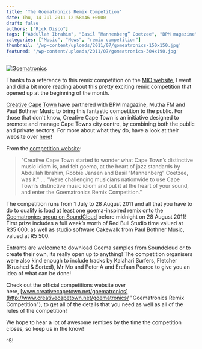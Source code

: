 ```yaml
---
title: 'The Goematronics Remix Competition'
date: Thu, 14 Jul 2011 12:58:46 +0000
draft: false
authors: ["Rick Disco"]
tags: ["Abdullah Ibrahim", "Basil “Mannenberg” Coetzee", "BPM magazine", "Creative Cape Town", "fletcher", "Goema", "Goematronic", "Kalahari Surfers", "Krushed & Sorted", "Mr Mo", "Mutha FM", "Paul Bothner Music", "Peter A and Erefaan Pearce", "Red Bull Music Studios Cape Town", "Robbie Jansen"]
categories: ["Music", "News", "remix competition"]
thumbnail: '/wp-content/uploads/2011/07/gomeatronics-150x150.jpg'
featured: '/wp-content/uploads/2011/07/gomeatronics-304x190.jpg'
---
```


[![](/wp-content/uploads/2011/07/gomeatronics.jpg "Goematronics")](/wp-content/uploads/2011/07/gomeatronics.jpg)

Thanks to a reference to this remix competition on the [MIO website](http://www.mio.co.za/article/remix-competition-launched-2011-07-12 "MIO"), I went and did a bit more reading about this pretty exciting remix competition that opened up at the beginning of the month.

[Creative Cape Town](http://www.creativecapetown.net/ "Creative Cape Town") have partnered with BPM magazine, Mutha FM and Paul Bothner Music to bring this fantastic competition to the public. For those that don't know, Creative Cape Town is an initiative designed to promote and manage Cape Towns city centre, by combining both the public and private sectors. For more about what they do, have a look at their website over [here](http://www.creativecapetown.net/about/ "Creative Cape Town")!

From the [competition website](http://www.creativecapetown.net/goematronics/ "Goematronics Remix Competition"):

> "Creative Cape Town started to wonder what Cape Town’s distinctive music idiom is, and felt goema, at the heart of jazz standards by Abdullah Ibrahim, Robbie Jansen and Basil “Mannenberg” Coetzee, was it." ... "We’re challenging musicians nationwide to use Cape Town’s distinctive music idiom and put it at the heart of your sound, and enter the Goematronics Remix Competition."

The competition runs from 1 July to 28 August 2011 and all that you have to do to qualify is load at least one goema-inspired remix onto the [Goematronics group on SoundCloud](http://soundcloud.com/groups/goemarati-remix-competition "Goematronics Group on SoundCloud") before midnight on 28 August 2011! First prize includes a full week’s worth of Red Bull Studio time valued at R35 000, as well as studio software Cakewalk from Paul Bothner Music, valued at R5 500.

Entrants are welcome to download Goema samples from Soundcloud or to create their own, its really open up to anything! The competition organisers were also kind enough to include tracks by Kalahari Surfers, Fletcher (Krushed & Sorted), Mr Mo and Peter A and Erefaan Pearce to give you an idea of what can be done!

Check out the official competitions website over here, [www.creativecapetown.net/goematronics](http://www.creativecapetown.net/goematronics/ "Goematronics Remix Competition"), to get all of the details that you need as well as all of the rules of the competition!

We hope to hear a lot of awesome remixes by the time the competition closes, so keep us in the know!

^5!

